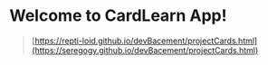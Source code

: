 # Welcome to CardLearn App!

> [https://repti-loid.github.io/devBacement/projectCards.html](https://seregogy.github.io/devBacement/projectCards.html)
